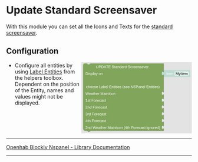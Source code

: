 # Update Standard Screensaver

With this module you can set all the Icons and Texts for the [standard screensaver](https://docs.nspanel.pky.eu/img/screensaver.png).

## Configuration

[<img src="img/blockLibrary_nspanel_screensaver_updateStandard.png" align="right" width="300">](img/blockLibrary_nspanel_screensaver_updateStandard.png)

- Configure all entities by using [Label Entities](blockLibrary_nspanel_entities_label.md) from the helpers toolbox. Dependent on the position of the Entity, names and values might not be displayed.

<br clear="right"/>

---

[Openhab Blockly Nspanel - Library Documentation](README.md)

---
